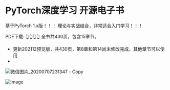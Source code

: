 # PyTorch深度学习 开源电子书


基于PyTorch 1.x版！！！ 理论与实战结合，非常适合入门学习！！！


PDF下载: 👆👆👆👆  全书共430页，包含15章节。


- 更新202112预览版，共430页，第8章和第14尚未修改完成，其他章节可以使用
- 



![微信图片_20200707231347 - Copy](https://user-images.githubusercontent.com/4252555/146542031-5adae8e1-42d0-495f-890e-97e1754b4c83.jpg)


![image](https://user-images.githubusercontent.com/4252555/146542135-b8e971c2-87dd-4226-a48f-ce5d20163fca.png)
